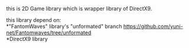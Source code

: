 this is 2D Game library which is wrapper library of DirectX9.  
  
this library depend on:  
*"FantomWaves" library's "unformated" branch https://github.com/yuni-net/Fantomwaves/tree/unformated  
*DirectX9 library